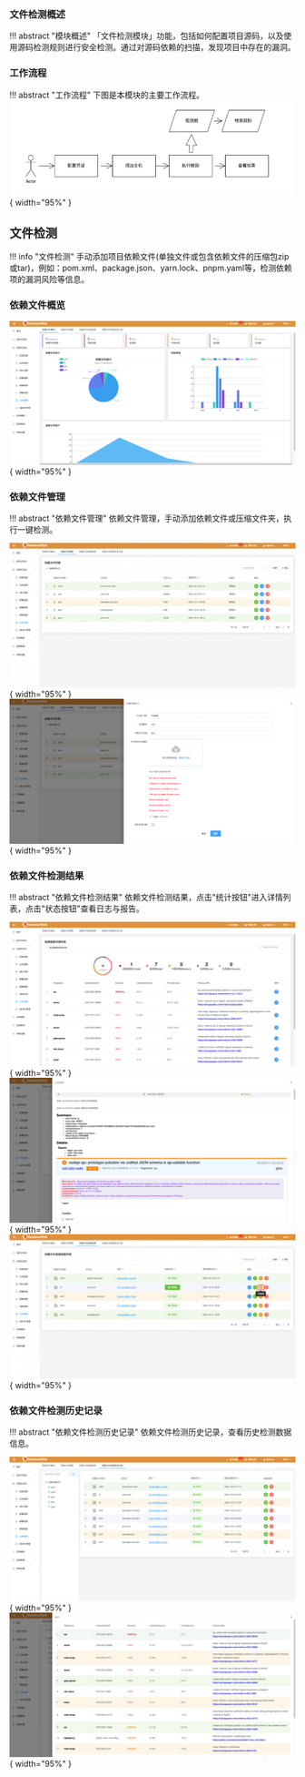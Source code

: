 
### 文件检测概述

!!! abstract "模块概述"
    「文件检测模块」功能，包括如何配置项目源码，以及使用源码检测规则进行安全检测。通过对源码依赖的扫描，发现项目中存在的漏洞。

### 工作流程

!!! abstract "工作流程"
    下图是本模块的主要工作流程。
    ![源码检测](../img/user/server/serverdetection1.png){ width="95%" }

## 文件检测

!!! info "文件检测"
    手动添加项目依赖文件(单独文件或包含依赖文件的压缩包zip或tar)，例如：pom.xml、package.json、yarn.lock、pnpm.yaml等，检测依赖项的漏洞风险等信息。

### 依赖文件概览

![文件检测](../img/release/0.4.1/img_8.png){ width="95%" }

### 依赖文件管理

!!! abstract "依赖文件管理"
    依赖文件管理，手动添加依赖文件或压缩文件夹，执行一键检测。

![文件检测](../img/release/0.4.1/img.png){ width="95%" }
![文件检测](../img/release/0.4.1/img_1.png){ width="95%" }

### 依赖文件检测结果

!!! abstract "依赖文件检测结果"
    依赖文件检测结果，点击"统计按钮"进入详情列表，点击"状态按钮"查看日志与报告。

![文件检测](../img/release/0.4.1/img_3.png){ width="95%" }
![文件检测](../img/release/0.4.1/img_4.png){ width="95%" }
![文件检测](../img/release/0.4.1/img_5.png){ width="95%" }

### 依赖文件检测历史记录

!!! abstract "依赖文件检测历史记录"
    依赖文件检测历史记录，查看历史检测数据信息。

![文件检测](../img/release/0.4.1/img_6.png){ width="95%" }
![文件检测](../img/release/0.4.1/img_7.png){ width="95%" }
